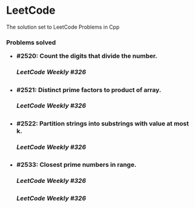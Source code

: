 # LeetCode
The solution set to LeetCode Problems in Cpp
<h3> Problems solved </hr>
<ul> 
  <li> #2520: Count the digits that divide the number. <h5> LeetCode Weekly #326 </h5> </li>
  <li> #2521: Distinct prime factors to product of array. <h5> LeetCode Weekly #326 </h5> </li>
  <li> #2522: Partition strings into substrings with value at most k. <h5> LeetCode Weekly #326 </h5> </li>
  <li> #2533: Closest prime numbers in range. <h5> LeetCode Weekly #326 </h5> <h5> LeetCode Weekly #326 </h5> </li>
</ul>
